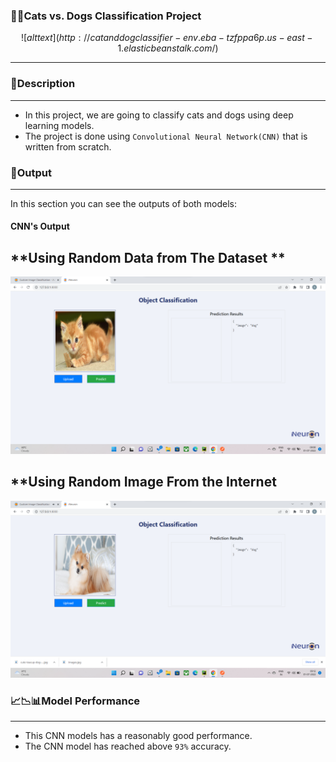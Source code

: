 ### 🐶🐱Cats vs. Dogs Classification Project

$$![alt text](http://catanddogclassifier-env.eba-tzfppa6p.us-east-1.elasticbeanstalk.com/)$$

---

### 📄Description
---
* In this project, we are going to classify cats and dogs using deep learning models.
* The project is done using `Convolutional Neural Network(CNN)` that is written from scratch.



### 📕Output
---
In this section you can see the outputs of both models:
#### CNN's Output
**Using Random Data from The Dataset **
---
![alt text](https://github.com/iamsj2022/Dog-CatsClassification/blob/main/Default.png)

**Using Random Image From the Internet
---
![alt text](https://github.com/iamsj2022/Dog-CatsClassification/blob/main/Random_checkfrom_Internet.png)

### 📈📉📊Model Performance
---
* This CNN models has a reasonably good performance.
* The CNN model has reached above `93%` accuracy.




